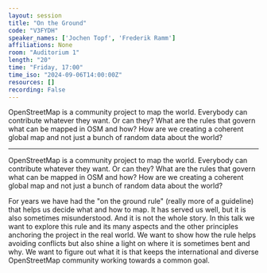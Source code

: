 ```yaml
---
layout: session
title: "On the Ground"
code: "V3FYDH"
speaker_names: ['Jochen Topf', 'Frederik Ramm']
affiliations: None
room: "Auditorium 1"
length: "20"
time: "Friday, 17:00"
time_iso: "2024-09-06T14:00:00Z"
resources: []
recording: False
---
```


OpenStreetMap is a community project to map the world. Everybody can contribute whatever they want. Or can they? What are the rules that govern what can be mapped in OSM and how? How are we creating a coherent global map and not just a bunch of random data about the world?

<hr>

OpenStreetMap is a community project to map the world. Everybody can contribute whatever they want. Or can they? What are the rules that govern what can be mapped in OSM and how? How are we creating a coherent global map and not just a bunch of random data about the world?

For years we have had the &#34;on the ground rule&#34; (really more of a guideline) that helps us decide what and how to map. It has served us well, but it is also sometimes misunderstood. And it is not the whole story. In this talk we want to explore this rule and its many aspects and the other principles anchoring the project in the real world. We want to show how the rule helps avoiding conflicts but also shine a light on where it is sometimes bent and why. We want to figure out what it is that keeps the international and diverse OpenStreetMap community working towards a common goal.

